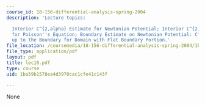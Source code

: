```yaml
---
course_id: 18-156-differential-analysis-spring-2004
description: 'Lecture topics:

  Interior C^{2,alpha} Estimate for Newtonian Potential; Interior C^{2,alpha} Estimates
  for Poisson''s Equation; Boundary Estimate on Newtonian Potential: C^{2,alpha} Estimate
  up to the Boundary for Domain with Flat Boundary Portion.'
file_location: /coursemedia/18-156-differential-analysis-spring-2004/1ba59b1578ea4d3970cac1cfe41c143f_lec10.pdf
file_type: application/pdf
layout: pdf
title: lec10.pdf
type: course
uid: 1ba59b1578ea4d3970cac1cfe41c143f

---
```

None